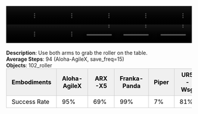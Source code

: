 <!DOCTYPE html>
<html lang="en">
<body>
    <div style="display: flex;">
        <video src="./task_video_clean/grab_roller/aloha-agilex_head.mp4" controls loop muted autoplay style="width: 20.0%;"></video>
        <video src="./task_video_clean/grab_roller/franka-panda_head.mp4" controls loop muted autoplay style="width: 20.0%;"></video>
        <video src="./task_video_clean/grab_roller/ARX-X5_head.mp4" controls loop muted autoplay style="width: 20.0%;"></video>
        <video src="./task_video_clean/grab_roller/piper_head.mp4" controls loop muted autoplay style="width: 20.0%;"></video>
        <video src="./task_video_clean/grab_roller/ur5-wsg_head.mp4" controls loop muted autoplay style="width: 20.0%;"></video>
    </div>
    <div style="display: flex;">
        <video src="./task_video_clean/grab_roller/aloha-agilex_world.mp4" controls loop muted autoplay style="width: 20.0%;"></video>
        <video src="./task_video_clean/grab_roller/franka-panda_world.mp4" controls loop muted autoplay style="width: 20.0%;"></video>
        <video src="./task_video_clean/grab_roller/ARX-X5_world.mp4" controls loop muted autoplay style="width: 20.0%;"></video>
        <video src="./task_video_clean/grab_roller/piper_world.mp4" controls loop muted autoplay style="width: 20.0%;"></video>
        <video src="./task_video_clean/grab_roller/ur5-wsg_world.mp4" controls loop muted autoplay style="width: 20.0%;"></video>
    </div>
    <br><b>Description</b>: Use both arms to grab the roller on the table.<br>
    <b>Average Steps</b>: 94 (Aloha-AgileX, save_freq=15)<br>
    <b>Objects</b>: 102_roller<br>
    <table style="margin:0 auto;border-collapse:collapse;width:auto;min-width:180px;background-color:white;">
        <thead>
            <tr style="background:#f0f0f0;">
                <th style="border:1px solid #ccc;padding:6px 14px;color:black;">Embodiments</th>
                <th style="border:1px solid #ccc;padding:6px 14px;color:black;">Aloha-AgileX</th>
                <th style="border:1px solid #ccc;padding:6px 14px;color:black;">ARX-X5</th>
                <th style="border:1px solid #ccc;padding:6px 14px;color:black;">Franka-Panda</th>
                <th style="border:1px solid #ccc;padding:6px 14px;color:black;">Piper</th>
                <th style="border:1px solid #ccc;padding:6px 14px;color:black;">UR5-Wsg</th>
            </tr>
        </thead>
        <tbody>
            <tr style="background:white;">
                <td style="border:1px solid #ccc;padding:6px 14px;color:black;">Success Rate</td>
                <td style="border:1px solid #ccc;padding:6px 14px;color:black;">95%</td>
                <td style="border:1px solid #ccc;padding:6px 14px;color:black;">69%</td>
                <td style="border:1px solid #ccc;padding:6px 14px;color:black;">99%</td>
                <td style="border:1px solid #ccc;padding:6px 14px;color:black;">7%</td>
                <td style="border:1px solid #ccc;padding:6px 14px;color:black;">81%</td>
            </tr>
        </tbody>
    </table>
</body>
</html>
